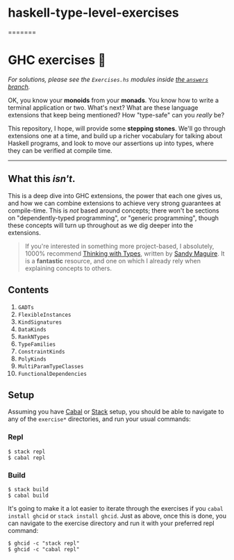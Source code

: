 # haskell-type-level-exercises
=======
# GHC exercises 🚀

_For solutions, please see the `Exercises.hs` modules inside [the `answers`
branch](https://github.com/i-am-tom/haskell-exercises/tree/answers)._

OK, you know your **monoids** from your **monads**. You know how to write a
terminal application or two. What's next? What are these language extensions
that keep being mentioned? How "type-safe" can you _really_ be?

This repository, I hope, will provide some **stepping stones**. We'll go
through extensions one at a time, and build up a richer vocabulary for talking
about Haskell programs, and look to move our assertions up into types, where
they can be verified at compile time.

---

## What this _isn't_.

This is a deep dive into GHC extensions, the power that each one gives us, and
how we can combine extensions to achieve very strong guarantees at
compile-time. This is _not_ based around concepts; there won't be sections on
"dependently-typed programming", or "generic programming", though these
concepts will turn up throughout as we dig deeper into the extensions.

> If you're interested in something more project-based, I absolutely, 1000%
> recommend [Thinking with Types](https://leanpub.com/thinking-with-types), 
> written by [Sandy Maguire](https://github.com/isovector). It is a
> **fantastic** resource, and one on which I already rely when explaining
> concepts to others.

## Contents

1.  `GADTs`
2.  `FlexibleInstances`
3.  `KindSignatures`
4.  `DataKinds`
5.  `RankNTypes`
6.  `TypeFamilies`
7.  `ConstraintKinds`
8.  `PolyKinds`
9.  `MultiParamTypeClasses`
10. `FunctionalDependencies`

## Setup

Assuming you have [Cabal](https://www.haskell.org/cabal/) or
[Stack](https://docs.haskellstack.org/en/stable/README/) setup, you should be
able to navigate to any of the `exercise*` directories, and run your usual
commands:

### Repl

```
$ stack repl
$ cabal repl
```

### Build

```
$ stack build
$ cabal build
```

It's going to make it a lot easier to iterate through the exercises if you
`cabal install ghcid` or `stack install ghcid`. Just as above, once this is
done, you can navigate to the exercise directory and run it with your preferred
repl command:

```
$ ghcid -c "stack repl"
$ ghcid -c "cabal repl"
```
